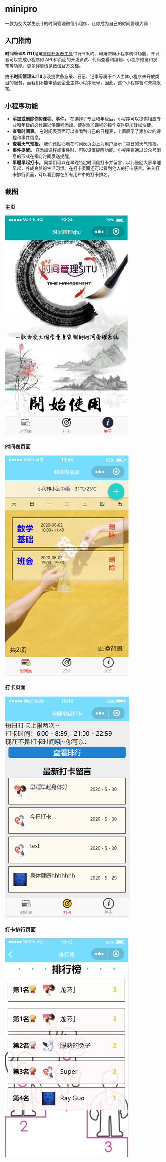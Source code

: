 # minipro

一款为交大学生设计的时间管理微信小程序，让你成为自己的时间管理大师！

## 入门指南

**时间管理SJTU**是用[微信开发者工具](https://developers.weixin.qq.com/miniprogram/dev/devtools/download.html)进行开发的。利用使用小程序调试功能，开发者可以完成小程序的 API 和页面的开发调试、代码查看和编辑、小程序预览和发布等功能。更多详情请见[微信官方文档](https://developers.weixin.qq.com/miniprogram/dev/framework/)。

由于**时间管理SJTU**涉及提供备忘录、日记、记事等属于个人主体小程序未开放类目的服务，而我们不能申请到企业主体小程序账号，因此，这个小程序暂时未能发布。

## 小程序功能

- **添加或删除你的课程、事件。** 在选择了专业和年级后，小程序可以提供相应专业和年级的必修课以供课程添加，使得添加课程的操作变得更加轻松快捷。
- **查看时间表。** 在时间表页面可以查看到自己的日程表，上面展示了添加过的课程和事件信息。
- **查看天气预报。** 我们还贴心地在时间表页面上为用户展示了每日的天气预报。
- **事件提醒。** 在添加课程或事件时，可以设置提醒功能。小程序将通过公众号消息的形式在指定时间发送提醒。
- **早睡早起打卡。** 同学们可以在早晚特定时间段打卡并留言，以此鼓励大家早睡早起，养成良好的生活习惯。在打卡页面还可以看到他人的打卡感言。进入打卡排行页面，可以看到你在所有用户中的打卡排名。

## 截图

### 主页

![image](/screenshot/homepage.png)

### 时间表页面

![image](/screenshot/timetable.png)

### 打卡页面

![image](/screenshot/clockin.png)

### 打卡排行页面

![image](/screenshot/rank.png)